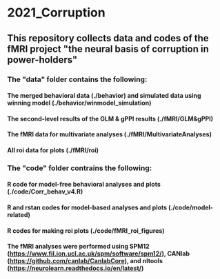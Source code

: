 # 2021_Corruption
## This repository collects data and codes of the fMRI project "the neural basis of corruption in power-holders"
### The "data" folder contains the following:
#### The merged behavioral data (./behavior) and simulated data using winning model (./behavior/winmodel_simulation) 
#### The second-level results of the GLM & gPPI results (./fMRI/GLM&gPPI) 
#### The fMRI data for multivariate analyses (./fMRI/MultivariateAnalyses)
#### All roi data for plots (./fMRI/roi)

### The "code" folder contrains the following:
#### R code for model-free behavioral analyses and plots (./code/Corr_behav_v4.R) 
#### R and rstan codes for model-based analyses and plots (./code/model-related)
#### R codes for making roi plots (./code/fMRI_roi_figures)

#### The fMRI analyses were performed using SPM12 (https://www.fil.ion.ucl.ac.uk/spm/software/spm12/), CANlab (https://github.com/canlab/CanlabCore), and nltools (https://neurolearn.readthedocs.io/en/latest/)
